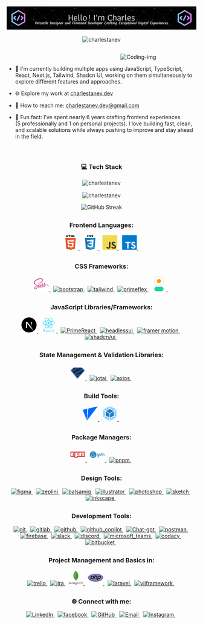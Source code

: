 ![Header](github-header-image.png)
<br>
<p align="center">
  <img src="https://komarev.com/ghpvc/?username=charlestanev&label=Profile%20views&color=0e75b6&style=flat" alt="charlestanev" />
</p>
<h2></h2>
<img 
  align="right" 
  alt="Coding-img" 
  width="40%" 
  style="padding-left: 20" 
  class="pl-5"
  src="https://cdn.dribbble.com/users/1059583/screenshots/4171367/media/5c8264a20b247115b68e6c2f4c97d5e6.gif" 
/>
<br>
  
- 🚀 I'm currently building multiple apps using JavaScript, TypeScript, React, Next.js, Tailwind, Shadcn UI, working on them simultaneously to explore different features and approaches.

- 🌐 Explore my work at [charlestanev.dev](https://charlestanev.dev/)

- 📧 How to reach me: charlestanev.dev@gmail.com

- 🎨 Fun fact: I’ve spent nearly 6 years crafting frontend experiences</br>(5 professionally and 1 on personal projects). I love building fast, clean, and scalable solutions while always pushing to improve and stay ahead in the field.

<br>
<h2></h2>
<p width="100%" align="center">
 <h3 align="center">💻 Tech Stack</h3>
</p>
<p align="center"  width="494" height="194">
 <img align="center" src="https://github-readme-stats.vercel.app/api/top-langs?username=charlestanev&show_icons=true&locale=en&layout=compact" alt="charlestanev" width="494" height="194" />
</p>
<p align="center"  width="494" height="194" >
 <img align="center" src="https://github-readme-stats.vercel.app/api?username=charlestanev" alt="charlestanev"  width="494" height="194" />
</p>
<p align="center">
 <img src="https://github-readme-streak-stats.herokuapp.com?user=charlestanev&short_numbers=true" alt="GitHub Streak"   width="494" height="194" />
</p>
<h2></h2>

<p align="left" width="49%">
  <h3 align="center">Frontend Languages:</h3>
  <p align="center">
    <a href="https://www.w3.org/html/" target="_blank" rel="noreferrer" title="HTML5">
      <img src="https://raw.githubusercontent.com/devicons/devicon/master/icons/html5/html5-original-wordmark.svg" alt="html5" width="40" height="40"/>
    </a>&nbsp;
    <a href="https://www.w3schools.com/css/" target="_blank" rel="noreferrer" title="CSS3">
      <img src="https://raw.githubusercontent.com/devicons/devicon/master/icons/css3/css3-original-wordmark.svg" alt="css3" width="40" height="40"/>
    </a>&nbsp;
    <a href="https://developer.mozilla.org/en-US/docs/Web/JavaScript" target="_blank" rel="noreferrer" title="JavaScript">
      <img src="https://raw.githubusercontent.com/devicons/devicon/master/icons/javascript/javascript-original.svg" alt="javascript" width="40" height="40"/>
    </a>&nbsp;
    <a href="https://www.typescriptlang.org/" target="_blank" rel="noreferrer" title="TypeScript">
      <img src="https://raw.githubusercontent.com/devicons/devicon/master/icons/typescript/typescript-original.svg" alt="typescript" width="40" height="40"/>
    </a>&nbsp;
</p>
<h2></h2>

<h3 align="center">CSS Frameworks:</h3>
<p align="center">
  <a href="https://sass-lang.com" target="_blank" rel="noreferrer" title="Sass">
    <img src="https://raw.githubusercontent.com/devicons/devicon/master/icons/sass/sass-original.svg" alt="sass" width="40" height="40"/>
  </a>&nbsp;
  <a href="https://getbootstrap.com" target="_blank" rel="noreferrer" title="Bootstrap">
    <img src="https://upload.vectorlogo.zone/logos/getbootstrap/images/987f8f6c-263a-47b1-a85d-853cfca215d9.svg" alt="bootstrap" width="40" height="40"/>
  </a>&nbsp;
  <a href="https://tailwindcss.com/" target="_blank" rel="noreferrer" title="Tailwind CSS">
    <img src="https://www.vectorlogo.zone/logos/tailwindcss/tailwindcss-icon.svg" alt="tailwind" width="40" height="40"/>
  </a>&nbsp;
  <a href="https://primeflex.org/" target="_blank" rel="noreferrer" title="PrimeFlex">
    <img src="https://www.primefaces.org/cdn/primeflex/images/PrimeFlexLogo.svg" alt="primeflex" width="40" height="40"/>
  </a>&nbsp;
  <a href="https://daisyui.com/" target="_blank" rel="noreferrer" title="DaisyUI">
    <img src="https://raw.githubusercontent.com/bestofjs/bestofjs/master/apps/bestofjs-nextjs/public/logos/daisy.dark.svg" alt="DaisyUI" width="40" height="40"/>
  </a>&nbsp;
</p>
<h2></h2>

<h3 align="center">JavaScript Libraries/Frameworks:</h3>
<p  align="center">
  <a href="https://nextjs.org/" target="_blank" rel="noreferrer" title="Next.js">
    <img src="https://raw.githubusercontent.com/devicons/devicon/master/icons/nextjs/nextjs-original.svg" alt="nextjs" width="40" height="40"/>
  </a>&nbsp;
  <a href="https://reactjs.org/" target="_blank" rel="noreferrer" title="React">
    <img src="https://raw.githubusercontent.com/devicons/devicon/master/icons/react/react-original-wordmark.svg" alt="react" width="40" height="40"/>
  </a>&nbsp;
  <a href="https://primereact.org/" target="_blank" rel="noreferrer" title="PrimeReact">
    <img src="https://raw.githubusercontent.com/detain/svg-logos/master/svg/p/primereact-1.svg" alt="PrimeReact" width="40" height="40"/>
  </a>&nbsp;
  <a href="https://headlessui.com/" target="_blank" rel="noreferrer" title="Headless UI">
    <img src="https://static-00.iconduck.com/assets.00/brand-headlessui-icon-512x512-d245nuc3.png" alt="headlessui" width="40" height="40"/>
  </a>&nbsp;
  <a href="https://www.framer.com/motion/" target="_blank" rel="noreferrer" title="Framer Motion">
    <img src="https://cdn.worldvectorlogo.com/logos/framer-motion.svg" alt="framer motion" width="40" height="40"/>
  </a>&nbsp;
  <a href="https://ui.shadcn.com/" target="_blank" rel="noreferrer" title="Shadcn/UI">
    <img src="https://ui.shadcn.com/favicon-32x32.png" alt="shadcn/ui" width="40" height="40"/>
  </a>&nbsp;
</p>
<h2></h2>

<h3 align="center">State Management & Validation Libraries:</h3>
<p align="center">
  <a href="https://zod.dev/" target="_blank" rel="noreferrer" title="Zod">
    <img src="https://raw.githubusercontent.com/colinhacks/zod/master/logo.svg" alt="zod" width="40" height="40"/>
  </a>&nbsp;
  <a href="https://jotai.org/" target="_blank" rel="noreferrer" title="Jotai">
    <img src="https://jotai.org/favicon.svg" alt="jotai" width="40" height="40"/>
  </a>&nbsp;
   <a href="https://axios-http.com/" target="_blank" rel="noreferrer" title="Axios">
    <img src="https://axios-http.com/assets/logo.svg" alt="axios" width="40" height="40"/>
  </a>&nbsp;
</p>
<h2></h2>

<h3 align="center">Build Tools:</h3>
<p align="center">
  <a href="https://vitejs.dev/" target="_blank" rel="noreferrer" title="Vite">
    <img src="https://raw.githubusercontent.com/devicons/devicon/master/icons/vite/vite-original.svg" alt="vite" width="40" height="40"/>
  </a>&nbsp;
  <a href="https://webpack.js.org/" target="_blank" rel="noreferrer" title="Webpack">
    <img src="https://raw.githubusercontent.com/devicons/devicon/master/icons/webpack/webpack-original.svg" alt="webpack" width="40" height="40"/>
  </a>&nbsp;
</p>
<h2></h2>

<h3 align="center">Package Managers:</h3>
<p align="center">
  <a href="https://www.npmjs.com/" target="_blank" rel="noreferrer" title="npm">
    <img src="https://raw.githubusercontent.com/devicons/devicon/master/icons/npm/npm-original-wordmark.svg" alt="npm" width="40" height="40"/>
  </a>&nbsp;
  <a href="https://yarnpkg.com/" target="_blank" rel="noreferrer" title="Yarn">
    <img src="https://raw.githubusercontent.com/devicons/devicon/master/icons/yarn/yarn-original-wordmark.svg" alt="yarn" width="40" height="40"/>
  </a>&nbsp;
  <a href="https://pnpm.io/" target="_blank" rel="noreferrer" title="pnpm">
    <img src="https://pnpm.io/img/favicon.png" alt="pnpm" width="40" height="40"/>
  </a>&nbsp;
</p>
<h2></h2>



<h3 align="center">Design Tools:</h3>
<p align="center">
  <a href="https://www.figma.com/" target="_blank" rel="noreferrer" title="Figma - Interface design tool">
    <img src="https://www.vectorlogo.zone/logos/figma/figma-icon.svg" alt="figma" width="40" height="40"/>
  </a>&nbsp;
  <a href="https://zeplin.io/" target="_blank" rel="noreferrer" title="Zeplin - Collaboration app for UI designers and front-end developers">
    <img src="https://www.vectorlogo.zone/logos/zeplinio/zeplinio-icon.svg" alt="zeplini" width="40" height="40"/>
  </a>&nbsp;
  <a href="https://balsamiq.com/" target="_blank" rel="noreferrer" title="Balsamiq - Wireframing tool">
    <img src="https://www.vectorlogo.zone/logos/balsamiq/balsamiq-icon.svg" alt="balsamiq" width="40" height="40"/>
  </a>&nbsp;
  <a href="https://www.adobe.com/in/products/illustrator.html" target="_blank" rel="noreferrer" title="Adobe Illustrator - Vector graphics software">
    <img src="https://www.vectorlogo.zone/logos/adobe_illustrator/adobe_illustrator-icon.svg" alt="illustrator" width="40" height="40"/>
  </a>&nbsp;
  <a href="https://www.photoshop.com" target="_blank" rel="noreferrer" title="Adobe Photoshop - Image editing software">
    <img src="https://www.adobe.com/cc-shared/assets/img/product-icons/svg/photoshop-40.svg" alt="photoshop" width="40" height="40"/>
  </a>&nbsp;
  <a href="https://www.sketch.com/" target="_blank" rel="noreferrer" title="Sketch - Digital design toolkit">
    <img src="https://www.vectorlogo.zone/logos/sketchapp/sketchapp-icon.svg" alt="sketch" width="40" height="40"/>
  </a>&nbsp;
  <a href="https://inkscape.org/" target="_blank" rel="noreferrer" title="Inkscape - Vector graphics editor">
    <img src="https://www.vectorlogo.zone/logos/inkscape/inkscape-icon.svg" alt="inkscape" width="40" height="40"/>
  </a>&nbsp;
</p>
<h2></h2>

<h3 align="center"">Development Tools:</h3>
<p align="center">
  <a href="https://git-scm.com/" target="_blank" rel="noreferrer" title="Git - Version control system">
    <img src="https://www.vectorlogo.zone/logos/git-scm/git-scm-icon.svg" alt="git" width="40" height="40"/>
  </a>&nbsp;
  <a href="https://about.gitlab.com/" target="_blank" rel="noreferrer" title="GitLab - DevOps platform">
    <img src="https://www.vectorlogo.zone/logos/gitlab/gitlab-icon.svg" alt="gitlab" width="40" height="40"/>
  </a>&nbsp;
  <a href="https://github.com/" target="_blank" rel="noreferrer" title="GitHub - Code hosting platform for version control and collaboration">
    <img src="https://www.vectorlogo.zone/logos/github/github-icon.svg" alt="github" width="40" height="40"/>
  </a>&nbsp;
  <a href="https://github.com/features/copilot" target="_blank" rel="noreferrer" title="GitHub Copilot - AI pair programmer">
    <img src="https://encrypted-tbn0.gstatic.com/images?q=tbn:ANd9GcRIPUOHUT7W7BYrmLIzbdFJiRQaB5pUKYhSzQ&s" alt="github_copilot" width="40" height="40"/>
  </a>&nbsp;
  <a href="https://chatgpt.com/" target="_blank" rel="noreferrer" title="ChatGPT - AI language model for conversational AI">
    <img src="https://raw.githubusercontent.com/pheralb/svgl/main/static/library/openai_dark.svg" alt="Chat-gpt" width="40" height="40"/>
  </a>&nbsp;
  <a href="https://postman.com" target="_blank" rel="noreferrer" title="Postman - API platform for building and using APIs">
    <img src="https://www.vectorlogo.zone/logos/getpostman/getpostman-icon.svg" alt="postman" width="40" height="40"/>
  </a>&nbsp;
  <a href="https://firebase.google.com" target="_blank" rel="noreferrer" title="Firebase - Platform for creating mobile and web applications">
    <img src="https://www.vectorlogo.zone/logos/firebase/firebase-icon.svg" alt="firebase" width="40" height="40"/>
  </a>&nbsp;
  <a href="https://slack.com/" target="_blank" rel="noreferrer" title="Slack - Messaging app for teams">
    <img src="https://www.vectorlogo.zone/logos/slack/slack-icon.svg" alt="slack" width="40" height="40"/>
  </a>&nbsp;
  <a href="https://discord.com/" target="_blank" rel="noreferrer" title="Discord - Chat for communities and friends">
    <img src="https://www.vectorlogo.zone/logos/discord/discord-icon.svg" alt="discord" width="40" height="40"/>
  </a>&nbsp;
  <a href="https://www.microsoft.com/en-us/microsoft-teams/group-chat-software" target="_blank" rel="noreferrer" title="Microsoft Teams - Communication and collaboration platform">
    <img src="https://encrypted-tbn0.gstatic.com/images?q=tbn:ANd9GcQshnMnsQcJcSIJnOd5gHzuuMOuKudrom62ZA&s" alt="microsoft_teams" width="40" height="40"/>
  </a>&nbsp;
   <a href="https://www.codacy.com/" target="_blank" rel="noreferrer" title="Codacy - Automated code quality reviews">
    <img src="https://www.codacy.com/hubfs/Codacy_2023/Images/logo_codacy.svg" alt="codacy" width="40" height="40"/>
  </a>&nbsp;
  <a href="https://bitbucket.org/" target="_blank" rel="noreferrer" title="Bitbucket - Git-based source code repository">
    <img src="https://www.codacy.com/hubfs/Codacy_2023/Images/tree.svg" alt="bitbucket" width="40" height="40"/>
  </a>&nbsp;
</p>
<h2></h2>

<h3 align="center">Project Management and Basics in:</h3>
<p align="center">
  <a href="https://trello.com/" target="_blank" rel="noreferrer" title="Trello - Visual collaboration tool">
    <img src="https://www.vectorlogo.zone/logos/trello/trello-icon.svg" alt="trello" width="40" height="40"/>
  </a>&nbsp;
  <a href="https://www.atlassian.com/software/jira" target="_blank" rel="noreferrer" title="Jira - Issue and project tracking software">
    <img src="https://www.vectorlogo.zone/logos/atlassian_jira/atlassian_jira-icon.svg" alt="jira" width="40" height="40"/>
  </a>&nbsp;
  <a href="https://www.mongodb.com/" target="_blank" rel="noreferrer" title="MongoDB - NoSQL database program">
    <img src="https://raw.githubusercontent.com/devicons/devicon/master/icons/mongodb/mongodb-original-wordmark.svg" alt="mongodb" width="40" height="40"/>
  </a>&nbsp;
  <a href="https://www.php.net" target="_blank" rel="noreferrer" title="PHP - General-purpose scripting language especially suited to web development">
    <img src="https://raw.githubusercontent.com/devicons/devicon/master/icons/php/php-original.svg" alt="php" width="40" height="40"/>
  </a>&nbsp;
  <a href="https://laravel.com/" target="_blank" rel="noreferrer" title="Laravel - PHP framework for web artisans">
    <img src="https://www.vectorlogo.zone/logos/laravel/laravel-icon.svg" alt="laravel" width="40" height="40"/>
  </a>&nbsp;
  <a href="https://www.yiiframework.com" target="_blank" rel="noreferrer" title="Yii - High-performance PHP framework for web development">
    <img src="https://www.vectorlogo.zone/logos/yiiframework/yiiframework-icon.svg" alt="yiiframework" width="40" height="40"/>
  </a>&nbsp;
</p>
<h2></h2>

<h3 align="center">🌐 Connect with me:</h3>
<p align="center">
  <a href="https://www.linkedin.com/in/elmir-tanev-843aab129/" target="_blank" rel="noreferrer" title="Connect with me on LinkedIn">
    <img src="https://www.vectorlogo.zone/logos/linkedin/linkedin-icon.svg" alt="LinkedIn" width="40" height="40"/>
  </a>&nbsp;
  <a href="https://www.facebook.com/charley.tanev/" target="_blank" rel="noreferrer" title="Follow me on Facebook">
    <img src="https://www.vectorlogo.zone/logos/facebook/facebook-icon.svg" alt="facebook" width="40" height="40"/>
  </a>&nbsp;
  <a href="https://github.com/charlestanev" target="_blank" rel="noreferrer" title="View my GitHub profile">
    <img src="https://www.vectorlogo.zone/logos/github/github-icon.svg" alt="GitHub" width="40" height="40"/>
  </a>&nbsp;
  <a href="mailto:charli.931@gmail.com" target="_blank" rel="noreferrer" title="Send me an email">
    <img src="https://www.vectorlogo.zone/logos/gmail/gmail-icon.svg" alt="Email" width="40" height="40"/>
  </a>&nbsp;
  <a href="https://www.instagram.com/charles_tanev/" target="_blank" rel="noreferrer" title="Follow me on Instagram">
    <img src="https://www.vectorlogo.zone/logos/instagram/instagram-icon.svg" alt="Instagram" width="40" height="40"/>
  </a>&nbsp;
</p>

